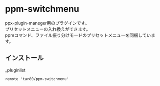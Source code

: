 # ppm-switchmenu

ppx-plugin-maneger用のプラグインです。  
プリセットメニューの入れ換えができます。  
ppmコマンド、ファイル振り分けモードのプリセットメニューを同梱しています。  

## インストール

\_pluginlist

```text
remote 'tar80/ppm-switchmenu'
```

